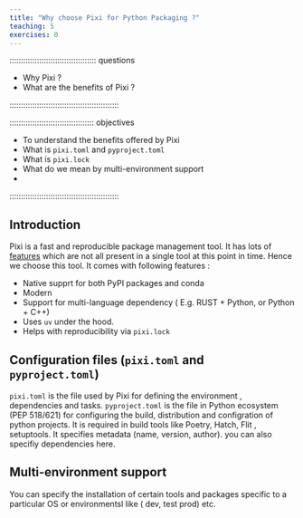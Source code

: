 ```yaml
---
title: "Why choose Pixi for Python Packaging ?"
teaching: 5
exercises: 0
---
```


:::::::::::::::::::::::::::::::::::::: questions

- Why Pixi ?
- What are the benefits of Pixi ?

::::::::::::::::::::::::::::::::::::::::::::::::

::::::::::::::::::::::::::::::::::::: objectives

- To understand the benefits offered by Pixi
-  What is `pixi.toml` and `pyproject.toml`
-  What is `pixi.lock`
-  What do we mean by multi-environment support
-  


::::::::::::::::::::::::::::::::::::::::::::::::

## Introduction

Pixi is a fast and reproducible package management tool. It has lots of [features](https://pixi.sh/latest/#what-is-the-difference-with-pixi) which are not all present in a single tool at this point in time. Hence we choose this tool.
It comes with following features : 

- Native supprt for both PyPI packages and conda
- Modern
- Support for multi-language dependency ( E.g. RUST + Python, or Python + C++)
- Uses `uv` under the hood.
- Helps with reproducibility via `pixi.lock`
   
## Configuration files (`pixi.toml` and `pyproject.toml`)

`pixi.toml` is the file used by Pixi for defining the environment , dependencies and tasks.
`pyproject.toml` is the file in Python ecosystem (PEP 518/621) for configuring the build, distribution and configration of python projects. It is required in build tools like Poetry, Hatch, Flit , setuptools. It specifies metadata (name, version, author). you can also specifiy dependencies here.

## Multi-environment support

You can specify the installation of certain tools and packages specific to a particular OS or environmentsl like ( dev, test prod) etc.



